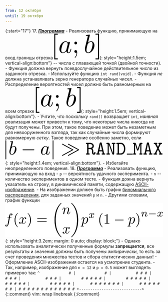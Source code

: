 ```yaml
---
from: 12 октября
until: 19 октября
---
```

{:start="17"}
17. [***Программа***](../programs)
    - Реализовать функцию, принимающую на вход границы отрезка ![](./bounds.png){: style="height:1.5em; vertical-align:bottom"} -- числа с плавающей точкой (двойной точности).
    - Функция должна вернуть псевдослучайное действительное число из заданного отрезка.
    - Используйте функцию `int rand(void)`.
    - Функция *не* должна устанавливать зерно генератора случайных чисел.
    - Распределение вероятностей чисел должно быть равномерным на всем отрезке ![](./bounds.png){: style="height:1.5em; vertical-align:bottom"}.
    - Учтите, что поскольку `rand()` возвращает `int`, *наивная* реализация может привести к тому, что некоторые числа никогда не будут получены. При этом, такое поведение может быть незаметным для невооруженного взгляда, так как случайные числа формируют равномерную *сетку*. Такое поведение особенно заметно, если ![](./range.png){: style="height:1.4em; vertical-align:bottom"}.
    - Избегайте неопределенного поведения.
18. [***Программа***](../programs)
    - Реализовать функцию, принимающую на вход
        - `p` -- вероятность удачного эксперимента.
        - `n` -- количество экспериментов в одном тесте.
    - Функция дожна вернуть указатель на строку, в динамической памяти, содержащую [ASCII-изображение](https://ru.wikipedia.org/wiki/ASCII-графика).
    - На изображении должен быть график [биномиального распределения](https://ru.wikipedia.org/wiki/Биномиальное_распределение), для заданных значений `p` и `n`.
    - Другими словами, график функции ![](./binom.png){: style="height:3.2em; margin: 0 auto; display: block;"}
    - Однако использовать аналитически полученные формулы **запрещается**, все результаты и значения должны быть получены *эмпирически*, то есть за счет проведения множества тестов и сбора статистических данных!
    - Оформление ASCII-изображения остается на усмотрение студента.
    - Так, например, изображение для `n = 12` и `p = 0.5` может выглядеть примерно так:
    ```
    ^             #
    |             #
    |           # # #
    |           # # #
    |           # # #
    |         # # # # #
    |         # # # # #
    |         # # # # #
    |         # # # # #
    |       # # # # # # #
    |       # # # # # # #
    | # # # # # # # # # # # # #
    +---------------------------->
    ```
{::comment}
vim: wrap linebreak
{:/comment}
